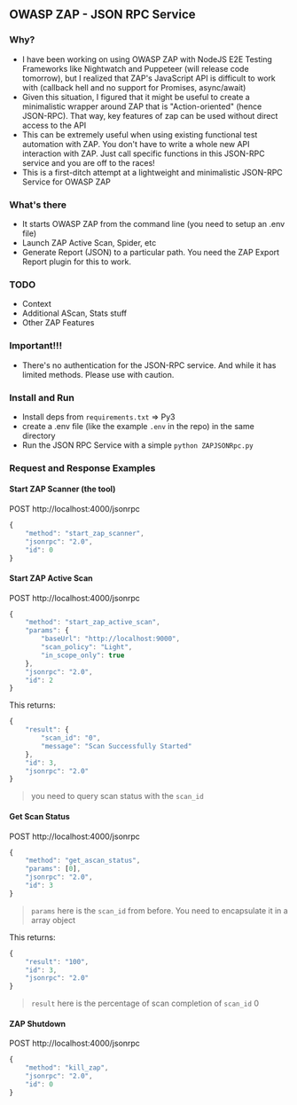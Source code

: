 ## OWASP ZAP - JSON RPC Service

### Why?
- I have been working on using OWASP ZAP with NodeJS E2E Testing Frameworks like Nightwatch and Puppeteer (will release code tomorrow),
but I realized that ZAP's JavaScript API is difficult to work with (callback hell and no support for Promises, async/await)
- Given this situation, I figured that it might be useful to create a minimalistic wrapper around ZAP that is "Action-oriented" (hence JSON-RPC). That way, key features of zap can be used without direct access to the API
- This can be extremely useful when using existing functional test automation with ZAP. You don't have to write a whole new API interaction with ZAP. Just call specific functions in this JSON-RPC service and you are off to the races!
- This is a first-ditch attempt at a lightweight and minimalistic JSON-RPC Service for OWASP ZAP

### What's there
- It starts OWASP ZAP from the command line (you need to setup an .env file)
- Launch ZAP Active Scan, Spider, etc
- Generate Report (JSON) to a particular path. You need the ZAP Export Report plugin for this to work.

### TODO
- Context
- Additional AScan, Stats stuff
- Other ZAP Features

### Important!!!
- There's no authentication for the JSON-RPC service. And while it has limited methods. Please use with caution.

### Install and Run
- Install deps from `requirements.txt` => Py3
- create a .env file (like the example `.env` in the repo) in the same directory
- Run the JSON RPC Service with a simple `python ZAPJSONRpc.py`

### Request and Response Examples

#### Start ZAP Scanner (the tool)

POST http://localhost:4000/jsonrpc

```javascript
{
	"method": "start_zap_scanner",
	"jsonrpc": "2.0",
	"id": 0
}

```


#### Start ZAP Active Scan
POST http://localhost:4000/jsonrpc

```javascript
{
	"method": "start_zap_active_scan",
	"params": {
		"baseUrl": "http://localhost:9000",
		"scan_policy": "Light",
		"in_scope_only": true
	},
	"jsonrpc": "2.0",
	"id": 2
}
```

This returns:
```javascript
{
	"result": {
		"scan_id": "0",
		"message": "Scan Successfully Started"
	},
	"id": 3,
	"jsonrpc": "2.0"
}
```
> you need to query scan status with the `scan_id`

#### Get Scan Status
POST http://localhost:4000/jsonrpc

```javascript
{
	"method": "get_ascan_status",
	"params": [0],
	"jsonrpc": "2.0",
	"id": 3
}
```
> `params` here is the `scan_id` from before. You need to encapsulate it in a array object



This returns:
```javascript
{
	"result": "100",
	"id": 3,
	"jsonrpc": "2.0"
}
```
> `result` here is the percentage of scan completion of `scan_id` 0

#### ZAP Shutdown
POST http://localhost:4000/jsonrpc

```javascript
{
	"method": "kill_zap",
	"jsonrpc": "2.0",
	"id": 0
}
```


